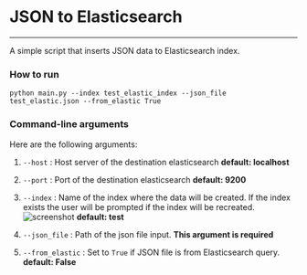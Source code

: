 # JSON to Elasticsearch
----------------------------

A simple script that inserts JSON data to Elasticsearch index. 

### How to run
```
python main.py --index test_elastic_index --json_file test_elastic.json --from_elastic True
```

### Command-line arguments
Here are the following arguments:
1. `--host` : Host server of the destination elasticsearch
**default: localhost**
2. `--port` : Port of the destination elasticsearch
**default: 9200**
3. `--index` : Name of the index where the data will be created. If the index exists the user will be prompted if the index will be recreated.
![screenshot](https://raw.githubusercontent.com/slapadasbas/json_to_elastic/master/Capture.PNG)
**default: test**
4. `--json_file` : Path of the json file input. 
**This argument is required**

5. `--from_elastic` : Set to `True` if JSON file is from Elasticsearch query.
**default: False**

